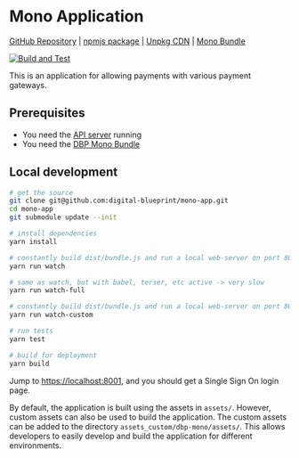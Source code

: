 # Mono Application

[GitHub Repository](https://github.com/digital-blueprint/mono-app) |
[npmjs package](https://www.npmjs.com/package/@digital-blueprint/mono-app) |
[Unpkg CDN](https://unpkg.com/browse/@digital-blueprint/mono-app/) |
[Mono Bundle](https://github.com/digital-blueprint/relay-mono-bundle)

[![Build and Test](https://github.com/digital-blueprint/mono-app/actions/workflows/build-test-publish.yml/badge.svg)](https://github.com/digital-blueprint/mono-app/actions/workflows/build-test-publish.yml)

This is an application for allowing payments with various payment gateways.

## Prerequisites

- You need the [API server](https://gitlab.tugraz.at/dbp/relay/dbp-relay-server-template) running
- You need the [DBP Mono Bundle](https://gitlab.tugraz.at/dbp/dual-delivery/relay-mono-bundle)

## Local development

```bash
# get the source
git clone git@github.com:digital-blueprint/mono-app.git
cd mono-app
git submodule update --init

# install dependencies
yarn install

# constantly build dist/bundle.js and run a local web-server on port 8001 
yarn run watch

# same as watch, but with babel, terser, etc active -> very slow
yarn run watch-full

# constantly build dist/bundle.js and run a local web-server on port 8001 using a custom assets directory assets_custom/
yarn run watch-custom

# run tests
yarn test

# build for deployment
yarn build
```

Jump to <https://localhost:8001>, and you should get a Single Sign On login page.

By default, the application is built using the assets in `assets/`. However, custom assets can also be used to build the application. The custom assets can be added to the directory `assets_custom/dbp-mono/assets/`. This allows developers to easily develop and build the application for different environments.
